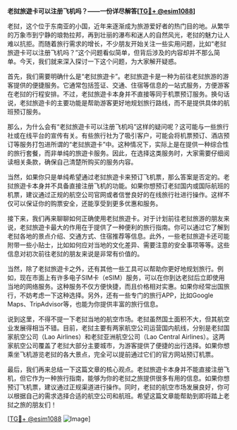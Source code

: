 **老挝旅遊卡可以注册飞机吗？——一份详尽解答[[TG💪+ @esim1088](https://t.me/s/esim1088)]**

老挝，这个位于东南亚的小国，近年来逐渐成为旅游爱好者的热门目的地。从繁华的万象市到宁静的琅勃拉邦，再到壮丽的瀑布和迷人的自然风光，老挝的魅力让人难以抗拒。而随着旅行需求的增长，不少朋友开始关注一些实用问题，比如“老挝旅遊卡可以注册飞机吗？”这个问题看似简单，但背后涉及的内容却并不那么简单。今天，我们就来深入探讨一下这个问题，为大家解开疑惑。

首先，我们需要明确什么是“老挝旅遊卡”。老挝旅遊卡是一种为前往老挝旅游的游客提供的便捷服务。它通常包括签证、交通、住宿等信息的一站式服务，方便游客在老挝的行程安排。不过，老挝旅遊卡本身并不直接等同于机票预订服务。换句话说，老挝旅遊卡的主要功能是帮助游客更好地规划旅行路线，而不是提供具体的航班预订服务。

那么，为什么会有“老挝旅遊卡可以注册飞机吗”这样的疑问呢？这可能与一些旅行社或在线平台的宣传有关。有些旅行社为了吸引客户，可能会将机票预订、酒店预订等服务打包进所谓的“老挝旅遊卡”中。这种情况下，实际上是在提供一种综合性的旅行套餐，而非单纯的旅遊卡服务。因此，在选择这类服务时，大家需要仔细阅读相关条款，确保自己清楚所购买的服务内容。

当然，如果你只是单纯希望通过老挝旅遊卡来预订飞机票，那么答案是否定的。老挝旅遊卡本身并不具备直接注册飞机的功能。如果你想预订老挝国内或国际航班的机票，建议通过正规的航空公司官网或者信誉良好的在线旅行社进行操作。这样不仅可以保证你的购票安全，还能享受到更多优惠和服务。

接下来，我们再来聊聊如何正确使用老挝旅遊卡。对于计划前往老挝旅游的朋友来说，老挝旅遊卡最大的作用在于提供了一种便利的旅行指南。你可以通过它了解到老挝各地的景点介绍、交通方式、住宿推荐等信息。此外，一些老挝旅遊卡还可能附带一些小贴士，比如如何应对当地的文化差异、需要注意的安全事项等等。这些信息对初次前往老挝的朋友来说是非常有价值的。

当然，除了老挝旅遊卡之外，还有其他一些工具可以帮助你更好地规划旅行。例如，现在市面上有许多电子SIM卡（eSIM）服务，可以在你到达老挝后立即使用当地的网络服务。这种服务不仅方便快捷，而且价格相对实惠。如果你经常出国旅行，不妨考虑一下这种选择。另外，还有一些专门的旅行APP，比如Google Maps、TripAdvisor等，也能为你提供丰富的旅行信息。

说到这里，不得不提一下老挝当地的航空市场。老挝虽然国土面积不大，但其航空业发展得相当不错。目前，老挝主要有两家航空公司运营国内航线，分别是老挝国家航空公司（Lao Airlines）和老挝亚洲航空公司（Lao Central Airlines）。这两家航空公司覆盖了老挝大部分主要城市，为游客提供了便捷的出行选择。如果你想乘坐飞机游览老挝的各大景点，完全可以提前通过它们的官方网站预订机票。

最后，我们再来总结一下这篇文章的核心观点。老挝旅遊卡本身并不能直接注册飞机，但它作为一种旅行指南，能够为你的老挝之旅提供很多有用的信息。如果你想预订飞机票，建议通过正规渠道进行操作。同时，老挝的航空市场发展良好，你可以根据自己的需求选择合适的航空公司和航班。希望这篇文章能帮助到即将踏上老挝之旅的朋友们！

[[TG💪+ @esim1088](https://t.me/s/esim1088) ![Image](https://i.postimg.cc/4NQfJmqS/Snipaste-2025-05-13-00-14-12.png)]